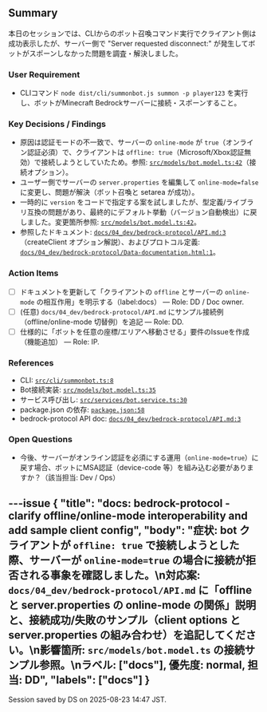 ## Summary

本日のセッションでは、CLIからのボット召喚コマンド実行でクライアント側は成功表示したが、サーバー側で "Server requested disconnect:" が発生してボットがスポーンしなかった問題を調査・解決しました。

### User Requirement
- CLIコマンド `node dist/cli/summonbot.js summon -p player123` を実行し、ボットがMinecraft Bedrockサーバーに接続・スポーンすること。

### Key Decisions / Findings
- 原因は認証モードの不一致で、サーバーの `online-mode` が `true`（オンライン認証必須）で、クライアントは `offline: true`（Microsoft/Xbox認証無効）で接続しようとしていたため。参照: [`src/models/bot.model.ts:42`](src/models/bot.model.ts:42)（接続オプション）。
- ユーザー側でサーバーの `server.properties` を編集して `online-mode=false` に変更し、問題が解決（ボット召喚と setarea が成功）。
- 一時的に `version` をコードで指定する案を試しましたが、型定義/ライブラリ互換の問題があり、最終的にデフォルト挙動（バージョン自動検出）に戻しました。変更箇所参照: [`src/models/bot.model.ts:42`](src/models/bot.model.ts:42)。
- 参照したドキュメント: [`docs/04_dev/bedrock-protocol/API.md:3`](docs/04_dev/bedrock-protocol/API.md:3)（createClient オプション解説）、およびプロトコル定義: [`docs/04_dev/bedrock-protocol/Data-documentation.html:1`](docs/04_dev/bedrock-protocol/Data-documentation.html:1)。

### Action Items
- [ ] ドキュメントを更新して「クライアントの `offline` とサーバーの `online-mode` の相互作用」を明示する（label:docs） — Role: DD / Doc owner.
- [ ] (任意) `docs/04_dev/bedrock-protocol/API.md` にサンプル接続例（offline/online-mode 切替例）を追記 — Role: DD.
- [ ] 仕様的に「ボットを任意の座標/エリアへ移動させる」要件のIssueを作成（機能追加） — Role: IP.

### References
- CLI: [`src/cli/summonbot.ts:8`](src/cli/summonbot.ts:8)
- Bot接続実装: [`src/models/bot.model.ts:35`](src/models/bot.model.ts:35)
- サービス呼び出し: [`src/services/bot.service.ts:30`](src/services/bot.service.ts:30)
- package.json の依存: [`package.json:58`](package.json:58)
- bedrock-protocol API doc: [`docs/04_dev/bedrock-protocol/API.md:3`](docs/04_dev/bedrock-protocol/API.md:3)

### Open Questions
- 今後、サーバーがオンライン認証を必須にする運用（`online-mode=true`）に戻す場合、ボットにMSA認証（device-code 等）を組み込む必要がありますか？（該当担当: Dev / Ops）

---issue
{
"title": "docs: bedrock-protocol - clarify offline/online-mode interoperability and add sample client config",
"body": "症状: bot クライアントが `offline: true` で接続しようとした際、サーバーが `online-mode=true` の場合に接続が拒否される事象を確認しました。\n対応案: `docs/04_dev/bedrock-protocol/API.md` に「offline と server.properties の online-mode の関係」説明と、接続成功/失敗のサンプル（client options と server.properties の組み合わせ）を追記してください。\n影響箇所: `src/models/bot.model.ts` の接続サンプル参照。\nラベル: [\"docs\"], 優先度: normal, 担当: DD",
"labels": ["docs"]
}
---

Session saved by DS on 2025-08-23 14:47 JST.